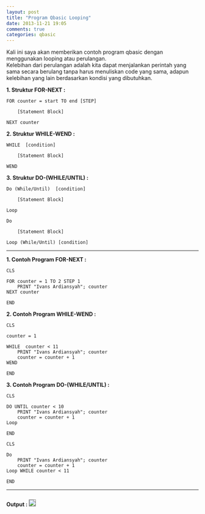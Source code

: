 ```yaml
---
layout: post
title: "Program Qbasic Looping"
date: 2013-11-21 19:05
comments: true
categories: qbasic
---
```


Kali ini saya akan memberikan contoh program qbasic dengan menggunakan looping atau perulangan.<br>
Kelebihan dari perulangan adalah kita dapat menjalankan perintah yang sama secara berulang tanpa harus menuliskan code yang sama, adapun kelebihan yang lain berdasarkan kondisi yang dibutuhkan.

<!-- more -->

<b>1. Struktur FOR-NEXT :</b>
```
FOR counter = start TO end [STEP]

    [Statement Block]

NEXT counter
```

<b>2. Struktur WHILE-WEND :</b>
```
WHILE  [condition]

    [Statement Block]

WEND
```

<b>3. Struktur DO-(WHILE/UNTIL) :</b>
```
Do (While/Until)  [condition]

    [Statement Block]

Loop
```

```
Do

    [Statement Block]

Loop (While/Until) [condition]
```

----------

<b>1. Contoh Program FOR-NEXT :</b>
```vbnet
CLS

FOR counter = 1 TO 2 STEP 1
    PRINT "Ivans Ardiansyah"; counter
NEXT counter

END
```

<b>2. Contoh Program WHILE-WEND :</b>
```vbnet
CLS

counter = 1

WHILE  counter < 11
    PRINT "Ivans Ardiansyah"; counter
    counter = counter + 1
WEND

END
```

<b>3. Contoh Program DO-(WHILE/UNTIL) :</b>
```vbnet
CLS

DO UNTIL counter < 10
    PRINT "Ivans Ardiansyah"; counter
    counter = counter + 1
Loop

END
```

```vbnet
CLS

Do
    PRINT "Ivans Ardiansyah"; counter
    counter = counter + 1
Loop WHILE counter < 11

END
```

----------
<b>Output :</b>
<img src="{{root_url}}/images/blog/qbasic/qbasic-output4.png" style="border:1px solid grey;margin-top:0.8em">
